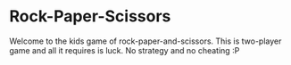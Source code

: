 # Rock-Paper-Scissors
Welcome to the kids game of rock-paper-and-scissors. This is two-player game and all it requires is luck. No strategy and no cheating :P
